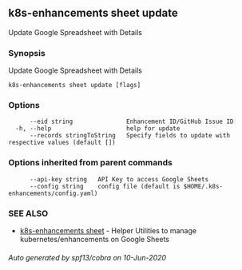 ## k8s-enhancements sheet update

Update Google Spreadsheet with Details

### Synopsis

Update Google Spreadsheet with Details

```
k8s-enhancements sheet update [flags]
```

### Options

```
      --eid string               Enhancement ID/GitHub Issue ID
  -h, --help                     help for update
      --records stringToString   Specify fields to update with respective values (default [])
```

### Options inherited from parent commands

```
      --api-key string   API Key to access Google Sheets
      --config string    config file (default is $HOME/.k8s-enhancements/config.yaml)
```

### SEE ALSO

* [k8s-enhancements sheet](k8s-enhancements_sheet.md)	 - Helper Utilities to manage kubernetes/enhancements on Google Sheets

###### Auto generated by spf13/cobra on 10-Jun-2020
